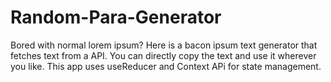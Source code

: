 # Random-Para-Generator

Bored with normal lorem ipsum? Here is a bacon ipsum text generator that fetches text from a API. You can directly copy the text and use it wherever you like. This app uses useReducer and Context APi for state management.






